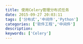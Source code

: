 ```yaml
---
title: 使用Celery管理分布式任务
date: 2015-09-27 20:03:11
tags: ['分布式','中间件','Python']
categories: ['软件工程','中间件']
description:
keywords: ['Celery']
---
```

